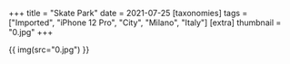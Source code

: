 +++
title = "Skate Park"
date = 2021-07-25
[taxonomies]
tags = ["Imported", "iPhone 12 Pro", "City", "Milano", "Italy"]
[extra]
thumbnail = "0.jpg"
+++

{{ img(src="0.jpg") }}
